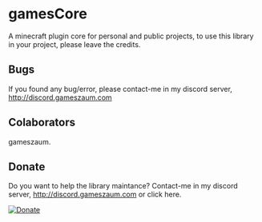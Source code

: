 # gamesCore

A minecraft plugin core for personal and public projects, to use this library in your project, please leave the credits.

## Bugs

If you found any bug/error, please contact-me in my discord server, http://discord.gameszaum.com

## Colaborators

gameszaum.

## Donate

Do you want to help the library maintance? Contact-me in my discord server, http://discord.gameszaum.com or click here.  

[![Donate](https://img.shields.io/badge/Donate-PayPal-green.svg)](https://www.paypal.com/cgi-bin/webscr?cmd=_s-xclick&hosted_button_id=DZGUGVQ9A4NHN) 

